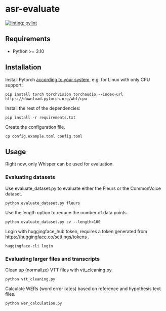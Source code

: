 # asr-evaluate

[![linting: pylint](https://img.shields.io/badge/linting-pylint-yellowgreen)](https://github.com/pylint-dev/pylint)

## Requirements

- Python >= 3.10

## Installation

Install Pytorch [according to your system,](https://pytorch.org/get-started/locally/) e.g. for Linux with only CPU support:

```shell
pip install torch torchvision torchaudio --index-url https://download.pytorch.org/whl/cpu
```

Install the rest of the dependencies:

```shell
pip install -r requirements.txt
```

Create the configuration file.

```shell
cp config.example.toml config.toml
```

## Usage

Right now, only Whisper can be used for evaluation.

### Evaluating datasets

Use evaluate_dataset.py to evaluate either the Fleurs or the CommonVoice dataset.

```shell
python evaluate_dataset.py fleurs
```

Use the length option to reduce the number of data points.

```shell
python evaluate_dataset.py cv --length=100
```

Login with huggingface_hub token, requires a token generated from https://huggingface.co/settings/tokens .

```shell
huggingface-cli login
```

### Evaluating larger files and transcripts

Clean up (normalize) VTT files with vtt_cleaning.py.

```shell
python vtt_cleaning.py
```

Calculate WERs (word error rates) based on reference and hypothesis text files.

```shell
python wer_calculation.py
```
